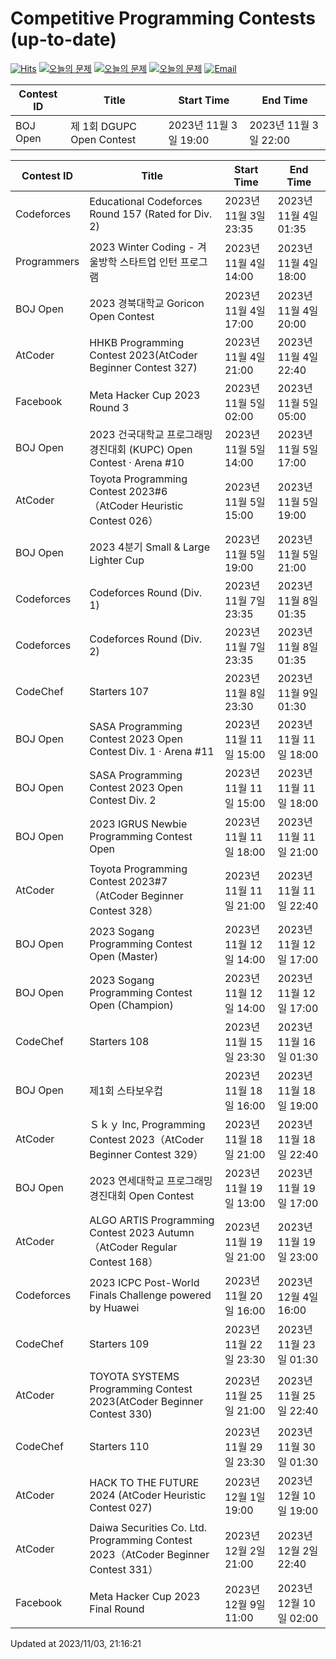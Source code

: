 Competitive Programming Contests (up-to-date)
========
[![Hits](https://hits.seeyoufarm.com/api/count/incr/badge.svg?url=https%3A%2F%2Fgithub.com%2Fika9810%2FCompetitive-Programming-Contests&count_bg=%2379C83D&title_bg=%23555555&icon=&icon_color=%23E7E7E7&title=hits&edge_flat=false)](https://hits.seeyoufarm.com)
[![오늘의 문제](https://img.shields.io/badge/Today's%20ABC-Link-lightpink)](https://github.com/ika9810/Atcoder-Daily-Contests/blob/main/ABC.md) 
[![오늘의 문제](https://img.shields.io/badge/Today's%20ARC-Link-orange)](https://github.com/ika9810/Atcoder-Daily-Contests/blob/main/ARC.md) 
[![오늘의 문제](https://img.shields.io/badge/Today's%20AGC-Link-red)](https://github.com/ika9810/Atcoder-Daily-Contests/blob/main/AGC.md) 
[![Email](https://img.shields.io/badge/Email-ika7204@naver.com-ff69b4)](mailTo:ika7204@naver.com)

 Contest ID | Title | Start Time | End Time |
---|---|---|---|
| BOJ Open | 제 1회 DGUPC Open Contest | 2023년 11월 3일 19:00 | 2023년 11월 3일 22:00 |

 Contest ID | Title | Start Time | End Time |
---|---|---|---|
| Codeforces | Educational Codeforces Round 157 (Rated for Div. 2) | 2023년 11월 3일 23:35 | 2023년 11월 4일 01:35 |
| Programmers | 2023 Winter Coding - 겨울방학 스타트업 인턴 프로그램 | 2023년 11월 4일 14:00 | 2023년 11월 4일 18:00 |
| BOJ Open | 2023 경북대학교 Goricon Open Contest | 2023년 11월 4일 17:00 | 2023년 11월 4일 20:00 |
| AtCoder | HHKB Programming Contest 2023(AtCoder Beginner Contest 327) | 2023년 11월 4일 21:00 | 2023년 11월 4일 22:40 |
| Facebook | Meta Hacker Cup 2023 Round 3 | 2023년 11월 5일 02:00 | 2023년 11월 5일 05:00 |
| BOJ Open | 2023 건국대학교 프로그래밍 경진대회 (KUPC) Open Contest · Arena #10 | 2023년 11월 5일 14:00 | 2023년 11월 5일 17:00 |
| AtCoder | Toyota Programming Contest 2023#6（AtCoder Heuristic Contest 026） | 2023년 11월 5일 15:00 | 2023년 11월 5일 19:00 |
| BOJ Open | 2023 4분기 Small & Large Lighter Cup | 2023년 11월 5일 19:00 | 2023년 11월 5일 21:00 |
| Codeforces | Codeforces Round (Div. 1) | 2023년 11월 7일 23:35 | 2023년 11월 8일 01:35 |
| Codeforces | Codeforces Round (Div. 2) | 2023년 11월 7일 23:35 | 2023년 11월 8일 01:35 |
| CodeChef | Starters 107 | 2023년 11월 8일 23:30 | 2023년 11월 9일 01:30 |
| BOJ Open | SASA Programming Contest 2023 Open Contest Div. 1 · Arena #11 | 2023년 11월 11일 15:00 | 2023년 11월 11일 18:00 |
| BOJ Open | SASA Programming Contest 2023 Open Contest Div. 2 | 2023년 11월 11일 15:00 | 2023년 11월 11일 18:00 |
| BOJ Open | 2023 IGRUS Newbie Programming Contest Open | 2023년 11월 11일 18:00 | 2023년 11월 11일 21:00 |
| AtCoder | Toyota Programming Contest 2023#7（AtCoder Beginner Contest 328） | 2023년 11월 11일 21:00 | 2023년 11월 11일 22:40 |
| BOJ Open | 2023 Sogang Programming Contest Open (Master) | 2023년 11월 12일 14:00 | 2023년 11월 12일 17:00 |
| BOJ Open | 2023 Sogang Programming Contest Open (Champion) | 2023년 11월 12일 14:00 | 2023년 11월 12일 17:00 |
| CodeChef | Starters 108 | 2023년 11월 15일 23:30 | 2023년 11월 16일 01:30 |
| BOJ Open | 제1회 스타보우컵 | 2023년 11월 18일 16:00 | 2023년 11월 18일 19:00 |
| AtCoder | Ｓｋｙ Inc, Programming Contest 2023（AtCoder Beginner Contest 329） | 2023년 11월 18일 21:00 | 2023년 11월 18일 22:40 |
| BOJ Open | 2023 연세대학교 프로그래밍 경진대회 Open Contest | 2023년 11월 19일 13:00 | 2023년 11월 19일 17:00 |
| AtCoder | ALGO ARTIS Programming Contest 2023 Autumn（AtCoder Regular Contest 168） | 2023년 11월 19일 21:00 | 2023년 11월 19일 23:00 |
| Codeforces | 2023 ICPC Post-World Finals Challenge powered by Huawei | 2023년 11월 20일 16:00 | 2023년 12월 4일 16:00 |
| CodeChef | Starters 109 | 2023년 11월 22일 23:30 | 2023년 11월 23일 01:30 |
| AtCoder | TOYOTA SYSTEMS Programming Contest 2023(AtCoder Beginner Contest 330) | 2023년 11월 25일 21:00 | 2023년 11월 25일 22:40 |
| CodeChef | Starters 110 | 2023년 11월 29일 23:30 | 2023년 11월 30일 01:30 |
| AtCoder | HACK TO THE FUTURE 2024 (AtCoder Heuristic Contest 027) | 2023년 12월 1일 19:00 | 2023년 12월 10일 19:00 |
| AtCoder | Daiwa Securities Co. Ltd. Programming Contest 2023（AtCoder Beginner Contest 331） | 2023년 12월 2일 21:00 | 2023년 12월 2일 22:40 |
| Facebook | Meta Hacker Cup 2023 Final Round | 2023년 12월 9일 11:00 | 2023년 12월 10일 02:00 |

Updated at 2023/11/03, 21:16:21
